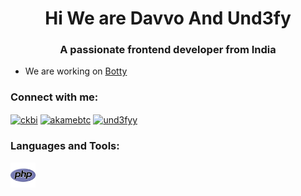 <h1 align="center">Hi We are Davvo And Und3fy</h1>
<h3 align="center">A passionate frontend developer from India</h3>

- We are working on [Botty](https://github.com/ckbi/botty/)

<h3 align="left">Connect with me:</h3>
<p align="left">
<a href="https://dev.to/ckbi" target="blank"><img align="center" src="https://raw.githubusercontent.com/rahuldkjain/github-profile-readme-generator/master/src/images/icons/Social/devto.svg" alt="ckbi" height="30" width="40" /></a>
<a href="https://twitter.com/akamebtc" target="blank"><img align="center" src="https://raw.githubusercontent.com/rahuldkjain/github-profile-readme-generator/master/src/images/icons/Social/twitter.svg" alt="akamebtc" height="30" width="40" /></a>
<a href="https://instagram.com/und3fyy" target="blank"><img align="center" src="https://raw.githubusercontent.com/rahuldkjain/github-profile-readme-generator/master/src/images/icons/Social/instagram.svg" alt="und3fyy" height="30" width="40" /></a>
</p>

<h3 align="left">Languages and Tools:</h3>
<p align="left"> <a href="https://www.php.net" target="_blank" rel="noreferrer"> <img src="https://raw.githubusercontent.com/devicons/devicon/master/icons/php/php-original.svg" alt="php" width="40" height="40"/> </a> </p>
